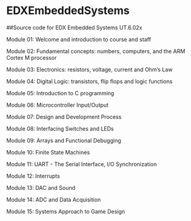 EDXEmbeddedSystems
==================

##Source code for EDX Embedded Systems UT.6.02x

Module 01: Welcome and introduction to course and staff

Module 02: Fundamental concepts: numbers, computers, and the ARM Cortex M processor

Module 03: Electronics: resistors, voltage, current and Ohm’s Law

Module 04: Digital Logic: transistors, flip flops and logic functions

Module 05: Introduction to C programming

Module 06: Microcontroller Input/Output

Module 07: Design and Development Process

Module 08: Interfacing Switches and LEDs

Module 09: Arrays and Functional Debugging

Module 10: Finite State Machines

Module 11: UART - The Serial Interface, I/O Synchronization

Module 12: Interrupts

Module 13: DAC and Sound

Module 14: ADC and Data Acquisition

Module 15: Systems Approach to Game Design
